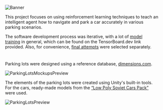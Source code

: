 ![Banner](https://github.com/yuradanyliuk/AutonomousParking/assets/56362999/ea7b6435-8425-4d32-bdf6-92d460297717)

This project focuses on using reinforcement learning techniques to teach an intelligent agent how to navigate and park a car accurately in various parking scenarios.

The software development process was iterative, with a lot of [model training](https://tensorboard.dev/experiment/wW80LL6ySPGVxk6jJeQvRw) in general, which can be found on the TensorBoard.dev link provided.
Also, for convenience, [final attempts](https://tensorboard.dev/experiment/snac9DewTPWmc1rOr1o9kA) were selected separately.
#
Parking lots were designed using a reference database, [dimensions.com](https://www.dimensions.com).

![ParkingLotsMockupsPreview](https://github.com/yuradanyliuk/AutonomousParking/assets/56362999/bdae3cb3-f88b-4937-a7fd-794526915e4e)

The elements of the parking lots were created using Unity's built-in tools. For the cars, ready-made models from the [“Low Poly Soviet Cars Pack”](https://assetstore.unity.com/packages/3d/vehicles/low-poly-soviet-cars-pack-184453) were used.

![ParkingLotsPreview](https://github.com/yuradanyliuk/AutonomousParking/assets/56362999/01d981cc-ff51-420e-bd36-041761fa0889)
